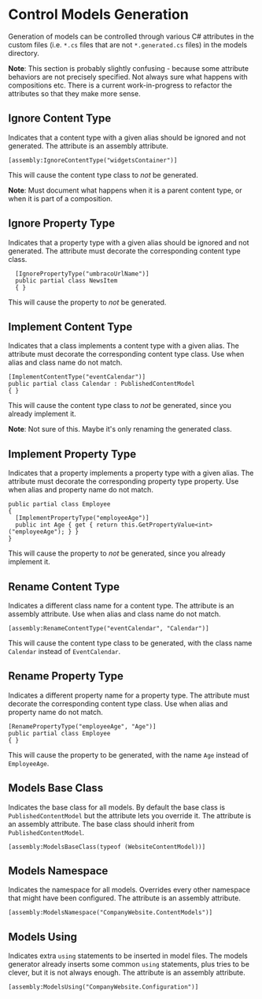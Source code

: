 # Control Models Generation

Generation of models can be controlled through various C# attributes in the custom files (i.e. `*.cs` files that are not `*.generated.cs` files) in the models directory.

**Note**: This section is probably slightly confusing - because some attribute behaviors are not precisely specified. Not always sure what happens with compositions etc. There is a current work-in-progress to refactor the attributes so that they make more sense.

## Ignore Content Type

Indicates that a content type with a given alias should be ignored and not generated. The attribute is an assembly attribute.

    [assembly:IgnoreContentType("widgetsContainer")]

This will cause the content type class to _not_ be generated.

**Note**: Must document what happens when it is a parent content type, or when it is part of a composition.

## Ignore Property Type

Indicates that a property type with a given alias should be ignored and not generated. The attribute must decorate the corresponding content type class.

      [IgnorePropertyType("umbracoUrlName")]
      public partial class NewsItem
      { }

This will cause the property to _not_ be generated.

## Implement Content Type

Indicates that a class implements a content type with a given alias. The attribute must decorate the corresponding content type class. Use when alias and class name do not match.

    [ImplementContentType("eventCalendar")]
    public partial class Calendar : PublishedContentModel
    { }

This will cause the content type class to _not_ be generated, since you already implement it.

**Note**: Not sure of this. Maybe it's only renaming the generated class.

## Implement Property Type

Indicates that a property implements a property type with a given alias. The attribute must decorate the corresponding property type property. Use when alias and property name do not match.

    public partial class Employee
    { 
      [ImplementPropertyType("employeeAge")]
      public int Age { get { return this.GetPropertyValue<int>("employeeAge"); } }
    }

This will cause the property to _not_ be generated, since you already implement it.

## Rename Content Type

Indicates a different class name for a content type. The attribute is an assembly attribute. Use when alias and class name do not match.

    [assembly:RenameContentType("eventCalendar", "Calendar")]

This will cause the content type class to be generated, with the class name `Calendar` instead of `EventCalendar`.

## Rename Property Type

Indicates a different property name for a property type. The attribute must decorate the corresponding content type class. Use when alias and property name do not match.

    [RenamePropertyType("employeeAge", "Age")]
    public partial class Employee
    { }

This will cause the property to be generated, with the name `Age` instead of `EmployeeAge`.

## Models Base Class

Indicates the base class for all models. By default the base class is `PublishedContentModel` but the attribute lets you override it. The attribute is an assembly attribute. The base class should inherit from `PublishedContentModel`.

    [assembly:ModelsBaseClass(typeof (WebsiteContentModel))]


## Models Namespace

Indicates the namespace for all models. Overrides every other namespace that might have been configured. The attribute is an assembly attribute.

    [assembly:ModelsNamespace("CompanyWebsite.ContentModels")]


## Models Using

Indicates extra `using` statements to be inserted in model files. The models generator already inserts some common `using` statements, plus tries to be clever, but it is not always enough. The attribute is an assembly attribute.

    [assembly:ModelsUsing("CompanyWebsite.Configuration")]


